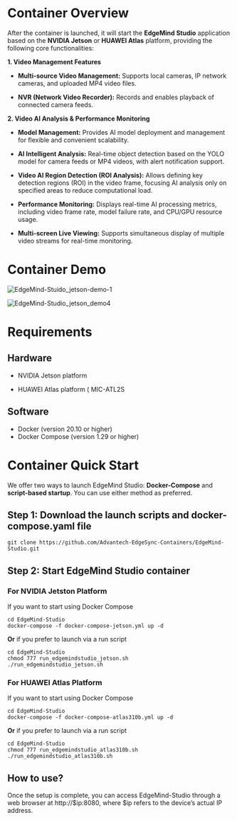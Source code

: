 # Container Overview

After the container is launched, it will start the **EdgeMind Studio** application based on the **NVIDIA Jetson** or **HUAWEI Atlas** platform, providing the following core functionalities:

**1. Video Management Features**
- **Multi-source Video Management:** Supports local cameras, IP network cameras, and uploaded MP4 video files.

- **NVR (Network Video Recorder):** Records and enables playback of connected camera feeds.

**2. Video AI Analysis & Performance Monitoring**
- **Model Management:** Provides AI model deployment and management for flexible and convenient scalability.

- **AI Intelligent Analysis:** Real-time object detection based on the YOLO model for camera feeds or MP4 videos, with alert notification support.

- **Video AI Region Detection (ROI Analysis):** Allows defining key detection regions (ROI) in the video frame, focusing AI analysis only on specified areas to reduce computational load.

- **Performance Monitoring:** Displays real-time AI processing metrics, including video frame rate, model failure rate, and CPU/GPU resource usage.

- **Multi-screen Live Viewing:** Supports simultaneous display of multiple video streams for real-time monitoring.

# Container Demo

![EdgeMind-Stuido_jetson-demo-1](https://github.com/user-attachments/assets/bd595a4c-03b1-4123-a7ca-2f0d91558f82)

![EdgeMind-Studio_jetson_demo4](https://github.com/user-attachments/assets/7d0a0d20-56f8-4e2b-b1ec-6df2d47b04b3)



# Requirements

## Hardware

- NVIDIA Jetson platform
  
- HUAWEI Atlas platform (
  MIC-ATL2S

## Software

- Docker (version 20.10 or higher)
- Docker Compose (version 1.29 or higher)


# Container Quick Start
We offer two ways to launch EdgeMind Studio: **Docker-Compose** and **script-based startup**. You can use either method as preferred.
## Step 1: Download the launch scripts and docker-compose.yaml file
```shell
git clone https://github.com/Advantech-EdgeSync-Containers/EdgeMind-Studio.git
```
## Step 2: Start EdgeMind Studio container

### For NVIDIA Jetston Platform
If you want to start using Docker Compose
```shell
cd EdgeMind-Studio 
docker-compose -f docker-compose-jetson.yml up -d
```
**Or** if you prefer to launch via a run script
```shell
cd EdgeMind-Studio 
chmod 777 run_edgemindstudio_jetson.sh
./run_edgemindstudio_jetson.sh
```
### For HUAWEI Atlas Platform
If you want to start using Docker Compose
```shell
cd EdgeMind-Studio
docker-compose -f docker-compose-atlas310b.yml up -d 
```
**Or** if you prefer to launch via a run script
```shell
cd EdgeMind-Studio 
chmod 777 run_edgemindstudio_atlas310b.sh
./run_edgemindstudio_atlas310b.sh
```
## How to use?
Once the setup is complete, you can access EdgeMind-Studio through a web browser at http://$ip:8080, where $ip refers to the device’s actual IP address.

